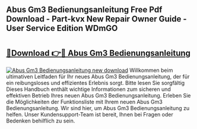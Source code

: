 ## Abus Gm3 Bedienungsanleitung Free Pdf Download - Part-kvx New Repair Owner Guide - User Service Edition WDmGO

# <h2><a href="http://df5kq7j.blite.top/?on=Abus+Gm3+Bedienungsanleitung">🔗Download 👉🔴 Abus Gm3 Bedienungsanleitung</a></h2>

[![Abus Gm3 Bedienungsanleitung new download](https://i.imgur.com/lujVjoI.png)](http://df5kq7j.blite.top/?on=Abus+Gm3+Bedienungsanleitung)
Willkommen beim ultimativen Leitfaden für Ihr neues Abus Gm3 Bedienungsanleitung, der für ein reibungsloses und effizientes Erlebnis sorgt. Bitte lesen Sie sorgfältig Dieses Handbuch enthält wichtige Informationen zum sicheren und effektiven Betrieb Ihres neuen Abus Gm3 Bedienungsanleitung. Erleben Sie die Möglichkeiten der Funktionsliste mit Ihrem neuen Abus Gm3 Bedienungsanleitung. Wir sind hier, um Abus Gm3 Bedienungsanleitung zu helfen. Unser Kundensupport-Team ist bereit, Ihnen bei Fragen oder Bedenken behilflich zu sein.

